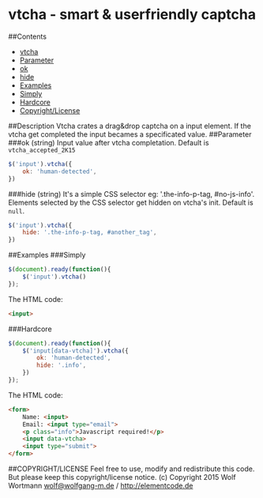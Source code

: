 # vtcha - smart & userfriendly captcha 
##Contents
- [vtcha](#description)
- [Parameter](#parameter)
 - [ok](#ok-string)
 - [hide](#hide-string)
- [Examples](#examples)
 - [Simply](#simply)
 - [Hardcore](#hardcore)
- [Copyright/License](#copyrightlicense)

##Description
Vtcha crates a drag&drop captcha on a input element. If the vtcha get completed the input becames a specificated value.
##Parameter
###ok (string)
Input value after vtcha completation.
Default is `vtcha_accepted_2K15`
```javascript
$('input').vtcha({
    ok: 'human-detected',
})
```
###hide (string)
It's a simple CSS selector eg: '.the-info-p-tag, #no-js-info'.
Elements selected by the CSS selector get hidden on vtcha's init.
Default is `null`.
```javascript
$('input').vtcha({
    hide: '.the-info-p-tag, #another_tag',
})
```
##Examples
###Simply
```javascript
$(document).ready(function(){
    $('input').vtcha()
});
```
The HTML code:
```html
<input>
```
###Hardcore
```javascript
$(document).ready(function(){
    $('input[data-vtcha]').vtcha({
        ok: 'human-detected',
        hide: '.info',
    })
});
```
The HTML code:
```html
<form>
    Name: <input>
    Email: <input type="email">
    <p class="info">Javascript required!</p>
    <input data-vtcha>
    <input type="submit">
</form>
```

##COPYRIGHT/LICENSE
Feel free to use, modify and redistribute this code. But please keep this copyright/license notice. (c) Copyright 2015 Wolf Wortmann <wolf@wolfgang-m.de> / <http://elementcode.de>
